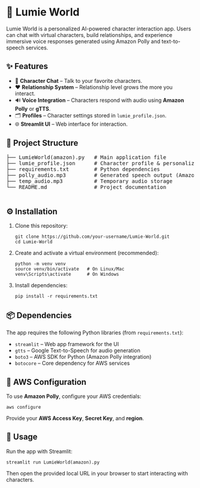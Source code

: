 
<!DOCTYPE html>
<html lang="en">
<head>
  <meta charset="UTF-8">
  <title>Lumie World</title>
</head>
<body>

  <h1>🌟 Lumie World</h1>
  <p>
    Lumie World is a personalized AI-powered character interaction app. Users can chat with virtual characters, 
    build relationships, and experience immersive voice responses generated using Amazon Polly and text-to-speech services.
  </p>

  <h2>✨ Features</h2>
  <ul>
    <li>💬 <b>Character Chat</b> – Talk to your favorite characters.</li>
    <li>❤️ <b>Relationship System</b> – Relationship level grows the more you interact.</li>
    <li>🔊 <b>Voice Integration</b> – Characters respond with audio using <b>Amazon Polly</b> or <b>gTTS</b>.</li>
    <li>🗂 <b>Profiles</b> – Character settings stored in <code>lumie_profile.json</code>.</li>
    <li>🌐 <b>Streamlit UI</b> – Web interface for interaction.</li>
  </ul>

  <h2>📂 Project Structure</h2>
  <pre>
├── LumieWorld(amazon).py   # Main application file
├── lumie_profile.json      # Character profile & personalization data
├── requirements.txt        # Python dependencies
├── polly_audio.mp3         # Generated speech output (Amazon Polly)
├── temp_audio.mp3          # Temporary audio storage
└── README.md               # Project documentation
  </pre>

  <h2>⚙️ Installation</h2>
  <ol>
    <li>
      Clone this repository:
      <pre><code>git clone https://github.com/your-username/Lumie-World.git
cd Lumie-World</code></pre>
    </li>
    <li>
      Create and activate a virtual environment (recommended):
      <pre><code>python -m venv venv
source venv/bin/activate   # On Linux/Mac
venv\Scripts\activate      # On Windows</code></pre>
    </li>
    <li>
      Install dependencies:
      <pre><code>pip install -r requirements.txt</code></pre>
    </li>
  </ol>

  <h2>📦 Dependencies</h2>
  <p>The app requires the following Python libraries (from <code>requirements.txt</code>):</p>
  <ul>
    <li><code>streamlit</code> – Web app framework for the UI</li>
    <li><code>gtts</code> – Google Text-to-Speech for audio generation</li>
    <li><code>boto3</code> – AWS SDK for Python (Amazon Polly integration)</li>
    <li><code>botocore</code> – Core dependency for AWS services</li>
  </ul>

  <h2>🔑 AWS Configuration</h2>
  <p>To use <b>Amazon Polly</b>, configure your AWS credentials:</p>
  <pre><code>aws configure</code></pre>
  <p>Provide your <b>AWS Access Key</b>, <b>Secret Key</b>, and <b>region</b>.</p>

  <h2>🚀 Usage</h2>
  <p>Run the app with Streamlit:</p>
  <pre><code>streamlit run LumieWorld(amazon).py</code></pre>
  <p>Then open the provided local URL in your browser to start interacting with characters.</p>



</body>
</html>
